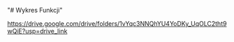 "# Wykres Funkcji" 

https://drive.google.com/drive/folders/1vYqc3NNQhYU4YoDKy_UqOLC2tht9wQiE?usp=drive_link
